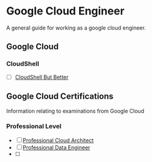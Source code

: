 # Google Cloud Engineer

A general guide for working as a google cloud engineer.


## Google Cloud

### CloudShell

-[ ] [CloudShell But Better]()

## Google Cloud Certifications

Information relating to examinations from Google Cloud

### Professional Level

- [ ] [Professional Cloud Architect](https://medium.com/@askrichardrose/google-cloud-professional-cloud-architect-cc5658bfdc22)
- [ ] [Professional Data Engineer](https://medium.com/@askrichardrose/google-cloud-professional-data-engineer-ff91fca4c702)
- [ ] 
